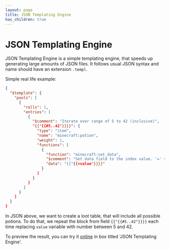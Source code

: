 ```yaml
---
layout: page
title: JSON Templating Engine
has_children: true
---
```


# JSON Templating Engine

JSON Templating Engine is a simple templating engine, that speeds up generating large amounts of JSON files.
It follows usual JSON syntax and name should have an extension `.templ`.

Simple real life example:
```json
{
  "$template": {
    "pools": [
      {
        "rolls": 1,
        "entries": [
          {
            "$comment": "Iterate over range of 5 to 42 (inclusive)",
            "{{"{{#5..42"}}}}": {
              "type": "item",
              "name": "minecraft:potion",
              "weight": 1,
              "functions": [
                {
                  "function": "minecraft:set_data",
                  "$comment": "Set data field to the index value. '=' sign will force conversion to a number",
                  "data": "{{"{{=value"}}}}"
                }
              ]
            }
          }
        ]
      }
    ]
  }
}
```

In JSON above, we want to create a loot table, that will include all possible potions. 
To do that, we repeat the block from field `{{"{{#5..42"}}}}` each time replacing `value` variable with number between 5 and 42.

To preview the result, you can try it [online](https://mcdevkit.com/#showcase) in box titled 'JSON Templating Engine'.